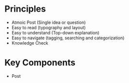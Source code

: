 # Principles

- Atmoic Post (Single idea or question)
- Easy to read (typography and layout)
- Easy to understand (Top-down explanation)
- Easy to navigate (tagging, searching and categorization)
- Knowledge Check

# Key Components

- Post
